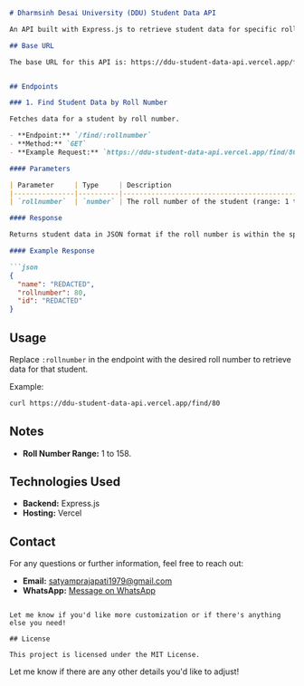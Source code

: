 ```markdown
# Dharmsinh Desai University (DDU) Student Data API

An API built with Express.js to retrieve student data for specific roll numbers at Dharmsinh Desai University (DDU). Simply query by roll number to get detailed information about individual students.

## Base URL

The base URL for this API is: https://ddu-student-data-api.vercel.app/find/:rollNumber


## Endpoints

### 1. Find Student Data by Roll Number

Fetches data for a student by roll number.

- **Endpoint:** `/find/:rollnumber`
- **Method:** `GET`
- **Example Request:** `https://ddu-student-data-api.vercel.app/find/80`

#### Parameters

| Parameter     | Type     | Description                                           |
|---------------|----------|-------------------------------------------------------|
| `rollnumber`  | `number` | The roll number of the student (range: 1 to 158)      |

#### Response

Returns student data in JSON format if the roll number is within the specified range (1 to 158).

#### Example Response

```json
{
  "name": "REDACTED",
  "rollnumber": 80,
  "id": "REDACTED"
}
```

## Usage

Replace `:rollnumber` in the endpoint with the desired roll number to retrieve data for that student.

Example: 

```bash
curl https://ddu-student-data-api.vercel.app/find/80
```

## Notes

- **Roll Number Range:** 1 to 158.

## Technologies Used

- **Backend:** Express.js
- **Hosting:** Vercel


## Contact

For any questions or further information, feel free to reach out:

- **Email:** [satyamprajapati1979@gmail.com](mailto:satyamprajapati1979@gmail.com)
- **WhatsApp:** [Message on WhatsApp](https://wa.me/918511477882)
```

Let me know if you'd like more customization or if there's anything else you need!

## License

This project is licensed under the MIT License.
```

Let me know if there are any other details you'd like to adjust!
